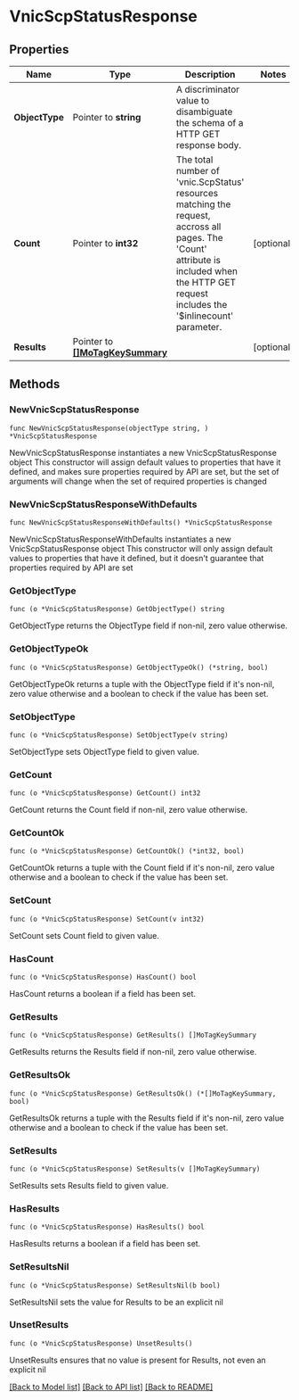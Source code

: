 # VnicScpStatusResponse

## Properties

Name | Type | Description | Notes
------------ | ------------- | ------------- | -------------
**ObjectType** | Pointer to **string** | A discriminator value to disambiguate the schema of a HTTP GET response body. | 
**Count** | Pointer to **int32** | The total number of &#39;vnic.ScpStatus&#39; resources matching the request, accross all pages. The &#39;Count&#39; attribute is included when the HTTP GET request includes the &#39;$inlinecount&#39; parameter. | [optional] 
**Results** | Pointer to [**[]MoTagKeySummary**](MoTagKeySummary.md) |  | [optional] 

## Methods

### NewVnicScpStatusResponse

`func NewVnicScpStatusResponse(objectType string, ) *VnicScpStatusResponse`

NewVnicScpStatusResponse instantiates a new VnicScpStatusResponse object
This constructor will assign default values to properties that have it defined,
and makes sure properties required by API are set, but the set of arguments
will change when the set of required properties is changed

### NewVnicScpStatusResponseWithDefaults

`func NewVnicScpStatusResponseWithDefaults() *VnicScpStatusResponse`

NewVnicScpStatusResponseWithDefaults instantiates a new VnicScpStatusResponse object
This constructor will only assign default values to properties that have it defined,
but it doesn't guarantee that properties required by API are set

### GetObjectType

`func (o *VnicScpStatusResponse) GetObjectType() string`

GetObjectType returns the ObjectType field if non-nil, zero value otherwise.

### GetObjectTypeOk

`func (o *VnicScpStatusResponse) GetObjectTypeOk() (*string, bool)`

GetObjectTypeOk returns a tuple with the ObjectType field if it's non-nil, zero value otherwise
and a boolean to check if the value has been set.

### SetObjectType

`func (o *VnicScpStatusResponse) SetObjectType(v string)`

SetObjectType sets ObjectType field to given value.


### GetCount

`func (o *VnicScpStatusResponse) GetCount() int32`

GetCount returns the Count field if non-nil, zero value otherwise.

### GetCountOk

`func (o *VnicScpStatusResponse) GetCountOk() (*int32, bool)`

GetCountOk returns a tuple with the Count field if it's non-nil, zero value otherwise
and a boolean to check if the value has been set.

### SetCount

`func (o *VnicScpStatusResponse) SetCount(v int32)`

SetCount sets Count field to given value.

### HasCount

`func (o *VnicScpStatusResponse) HasCount() bool`

HasCount returns a boolean if a field has been set.

### GetResults

`func (o *VnicScpStatusResponse) GetResults() []MoTagKeySummary`

GetResults returns the Results field if non-nil, zero value otherwise.

### GetResultsOk

`func (o *VnicScpStatusResponse) GetResultsOk() (*[]MoTagKeySummary, bool)`

GetResultsOk returns a tuple with the Results field if it's non-nil, zero value otherwise
and a boolean to check if the value has been set.

### SetResults

`func (o *VnicScpStatusResponse) SetResults(v []MoTagKeySummary)`

SetResults sets Results field to given value.

### HasResults

`func (o *VnicScpStatusResponse) HasResults() bool`

HasResults returns a boolean if a field has been set.

### SetResultsNil

`func (o *VnicScpStatusResponse) SetResultsNil(b bool)`

 SetResultsNil sets the value for Results to be an explicit nil

### UnsetResults
`func (o *VnicScpStatusResponse) UnsetResults()`

UnsetResults ensures that no value is present for Results, not even an explicit nil

[[Back to Model list]](../README.md#documentation-for-models) [[Back to API list]](../README.md#documentation-for-api-endpoints) [[Back to README]](../README.md)


